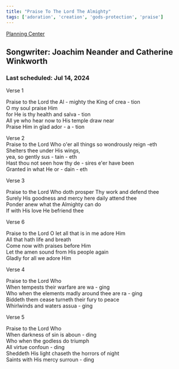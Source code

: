 ```yaml
---
title: "Praise To The Lord The Almighty"
tags: ['adoration', 'creation', 'gods-protection', 'praise']
---
```


[Planning Center](https://services.planningcenteronline.com/songs/13730270)

## Songwriter: Joachim Neander and Catherine Winkworth
### Last scheduled: Jul 14, 2024          

Verse 1  
  
Praise to the Lord the Al - mighty the King of crea - tion  
O my soul praise Him  
for He is thy health and salva - tion  
All ye who hear now to His temple draw near  
Praise Him in glad ador - a - tion  
  
Verse 2  
Praise to the Lord Who o'er all things so wondrously reign -eth  
Shelters thee under His wings,  
yea, so gently sus - tain - eth  
Hast thou not seen how thy de - sires e'er have been  
Granted in what He or - dain - eth  
  
Verse 3  
  
Praise to the Lord Who doth prosper Thy work and defend thee  
Surely His goodness and mercy here daily attend thee  
Ponder anew what the Almighty can do  
If with His love He befriend thee  
  
Verse 6  
  
Praise to the Lord O let all that is in me adore Him  
All that hath life and breath  
Come now with praises before Him  
Let the amen sound from His people again  
Gladly for all we adore Him  
  
  
Verse 4  
  
Praise to the Lord Who  
When tempests their warfare are wa - ging  
Who when the elements madly around thee are ra - ging  
Biddeth them cease turneth their fury to peace  
Whirlwinds and waters assua - ging  
  
Verse 5  
  
Praise to the Lord Who  
When darkness of sin is aboun - ding  
Who when the godless do triumph  
All virtue confoun - ding  
Sheddeth His light chaseth the horrors of night  
Saints with His mercy surroun - ding
